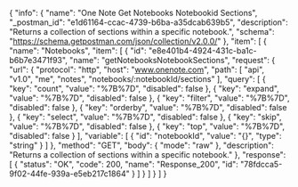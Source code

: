 {
  "info": {
    "name": "One Note Get Notebooks Notebookid Sections",
    "_postman_id": "e1d61164-ccac-4739-b6ba-a35dcab639b5",
    "description": "Returns a collection of sections within a specific notebook.",
    "schema": "https://schema.getpostman.com/json/collection/v2.0.0/"
  },
  "item": [
    {
      "name": "Notebooks",
      "item": [
        {
          "id": "e8e401b4-4924-431c-ba1c-b6b7e3471f93",
          "name": "getNotebooksNotebookSections",
          "request": {
            "url": {
              "protocol": "http",
              "host": "www.onenote.com",
              "path": [
                "api",
                "v1.0",
                "me",
                "notes",
                "notebooks/:notebookId/sections"
              ],
              "query": [
                {
                  "key": "count",
                  "value": "%7B%7D",
                  "disabled": false
                },
                {
                  "key": "expand",
                  "value": "%7B%7D",
                  "disabled": false
                },
                {
                  "key": "filter",
                  "value": "%7B%7D",
                  "disabled": false
                },
                {
                  "key": "orderby",
                  "value": "%7B%7D",
                  "disabled": false
                },
                {
                  "key": "select",
                  "value": "%7B%7D",
                  "disabled": false
                },
                {
                  "key": "skip",
                  "value": "%7B%7D",
                  "disabled": false
                },
                {
                  "key": "top",
                  "value": "%7B%7D",
                  "disabled": false
                }
              ],
              "variable": [
                {
                  "id": "notebookId",
                  "value": "{}",
                  "type": "string"
                }
              ]
            },
            "method": "GET",
            "body": {
              "mode": "raw"
            },
            "description": "Returns a collection of sections within a specific notebook."
          },
          "response": [
            {
              "status": "OK",
              "code": 200,
              "name": "Response_200",
              "id": "78fdcca5-9f02-44fe-939a-e5eb217c1864"
            }
          ]
        }
      ]
    }
  ]
}